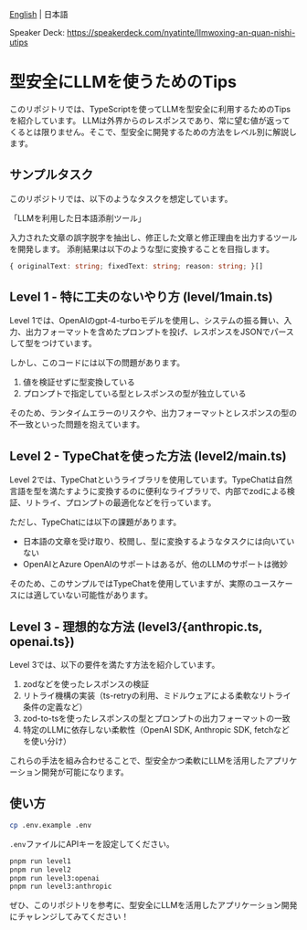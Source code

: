 [English](README.md) | 日本語

Speaker Deck: <https://speakerdeck.com/nyatinte/llmwoxing-an-quan-nishi-utips>

# 型安全にLLMを使うためのTips

このリポジトリでは、TypeScriptを使ってLLMを型安全に利用するためのTipsを紹介しています。
LLMは外界からのレスポンスであり、常に望む値が返ってくるとは限りません。そこで、型安全に開発するための方法をレベル別に解説します。

## サンプルタスク

このリポジトリでは、以下のようなタスクを想定しています。

「LLMを利用した日本語添削ツール」

入力された文章の誤字脱字を抽出し、修正した文章と修正理由を出力するツールを開発します。
添削結果は以下のような型に変換することを目指します。

```typescript
{ originalText: string; fixedText: string; reason: string; }[]
```

## Level 1 - 特に工夫のないやり方 (level/1main.ts)

Level 1では、OpenAIのgpt-4-turboモデルを使用し、システムの振る舞い、入力、出力フォーマットを含めたプロンプトを投げ、レスポンスをJSONでパースして型をつけています。

しかし、このコードには以下の問題があります。

1. 値を検証せずに型変換している
2. プロンプトで指定している型とレスポンスの型が独立している

そのため、ランタイムエラーのリスクや、出力フォーマットとレスポンスの型の不一致といった問題を抱えています。

## Level 2 - TypeChatを使った方法 (level2/main.ts)

Level 2では、TypeChatというライブラリを使用しています。TypeChatは自然言語を型を満たすように変換するのに便利なライブラリで、内部でzodによる検証、リトライ、プロンプトの最適化などを行っています。

ただし、TypeChatには以下の課題があります。

- 日本語の文章を受け取り、校閲し、型に変換するようなタスクには向いていない
- OpenAIとAzure OpenAIのサポートはあるが、他のLLMのサポートは微妙

そのため、このサンプルではTypeChatを使用していますが、実際のユースケースには適していない可能性があります。

## Level 3 - 理想的な方法 (level3/{anthropic.ts, openai.ts})

Level 3では、以下の要件を満たす方法を紹介しています。

1. zodなどを使ったレスポンスの検証
2. リトライ機構の実装（ts-retryの利用、ミドルウェアによる柔軟なリトライ条件の定義など）
3. zod-to-tsを使ったレスポンスの型とプロンプトの出力フォーマットの一致
4. 特定のLLMに依存しない柔軟性（OpenAI SDK, Anthropic SDK, fetchなどを使い分け）

これらの手法を組み合わせることで、型安全かつ柔軟にLLMを活用したアプリケーション開発が可能になります。

## 使い方

```bash
cp .env.example .env
```

`.env`ファイルにAPIキーを設定してください。

```bash
pnpm run level1
pnpm run level2
pnpm run level3:openai
pnpm run level3:anthropic
```

ぜひ、このリポジトリを参考に、型安全にLLMを活用したアプリケーション開発にチャレンジしてみてください！
